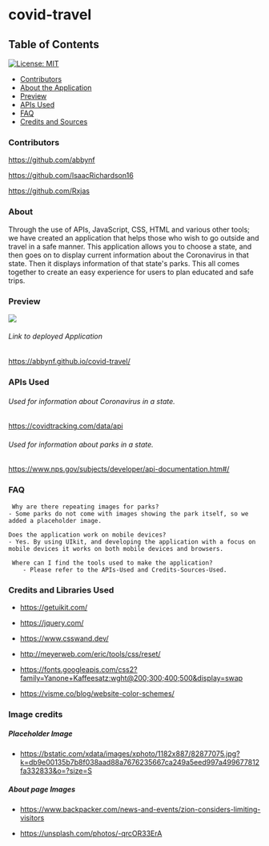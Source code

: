 # covid-travel
## Table of Contents

[![License: MIT](https://img.shields.io/badge/License-MIT-yellow.svg)](https://opensource.org/licenses/MIT)

- [Contributors](#Contributors)
- [About the Application](#About)
- [Preview](#Preview)
- [APIs Used](#APIs-Used)
- [FAQ](#FAQ)
- [Credits and Sources](#Credits-and-Libraries-Used)

### Contributors

 https://github.com/abbynf

 https://github.com/IsaacRichardson16

 https://github.com/Rxjas

### About

Through the use of APIs, JavaScript, CSS, HTML and various other tools; we have created an application that helps those who wish to go outside and travel in a safe manner. This application allows you to choose a state, and then goes on to display current information about the Coronavirus in that state. Then it displays information of that state's parks. This all comes together to create an easy experience for users to plan educated and safe trips.  
    
### Preview
![](assets/sample.gif)
###### Link to deployed Application
https://abbynf.github.io/covid-travel/

### APIs Used

###### Used for information about Coronavirus in a state.
 https://covidtracking.com/data/api

###### Used for information about parks in a state.
 https://www.nps.gov/subjects/developer/api-documentation.htm#/

### FAQ
     Why are there repeating images for parks?
    - Some parks do not come with images showing the park itself, so we added a placeholder image.

    Does the application work on mobile devices?
    - Yes. By using UIkit, and developing the application with a focus on mobile devices it works on both mobile devices and browsers.
 
     Where can I find the tools used to make the application?
        - Please refer to the APIs-Used and Credits-Sources-Used.

### Credits and Libraries Used

- https://getuikit.com/

- https://jquery.com/

- https://www.csswand.dev/

- http://meyerweb.com/eric/tools/css/reset/ 

- https://fonts.googleapis.com/css2?family=Yanone+Kaffeesatz:wght@200;300;400;500&display=swap

- https://visme.co/blog/website-color-schemes/

### Image credits

##### Placeholder Image

- https://bstatic.com/xdata/images/xphoto/1182x887/82877075.jpg?k=db9e00135b7b8f038aad88a7676235667ca249a5eed997a499677812fa332833&o=?size=S

##### About page Images

- https://www.backpacker.com/news-and-events/zion-considers-limiting-visitors

- https://unsplash.com/photos/-qrcOR33ErA



